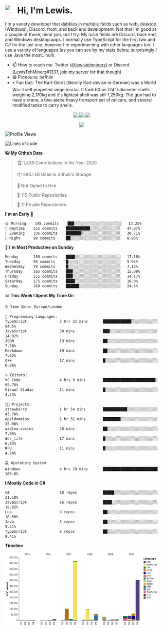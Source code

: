 <h1><img align="left" src="https://cdn.discordapp.com/emojis/552927506957729802.gif" width="40">Hi, I'm Lewis.</h1>

I'm a variety developer that dabbles in multiple fields such as web, desktop (Windows), Discord, front, and back end development. Not that I'm good at a couple of those, mind you, but I try. My main fields are Discord, back end, and Windows desktop apps. I normally use TypeScript for the first two and C# for the last one, however I'm experimenting with other languages too. I use a variety of languages (as you can see by my stats below, surprisingly I use Java the most.. huh).

- 📫 How to reach me: Twitter ([@lewistehminerz](https://twitter.com/lewistehminerz)) or Discord (LewisTehMinerz#1337, [join my server](https://discord.gg/XnUh7JB) for that though)
- 😄 Pronouns: he/him
- ⚡ Fun fact: The Karl-Gerät (literally Karl-device in German) was a World War II self propelled siege mortar. It took 60cm (24") diameter shells weighing 2,170kg and it's lightest shell was still 1,250kg. The gun had to have a crane, a two-piece heavy transport set of railcars, and several modified tanks to carry shells.

<p align="center">
  <a href="https://github.com/anuraghazra/github-readme-stats">
    <img align="center" src="https://github-readme-stats.vercel.app/api?username=LewisTehMinerz&count_private=true&show_icons=true&theme=gruvbox">
  </a>
  <a href="https://github.com/anuraghazra/github-readme-stats">
    <img align="center" src="https://github-readme-stats.vercel.app/api/top-langs?username=LewisTehMinerz&layout=compact&theme=gruvbox">
  </a>
  <a href="https://github.com/anuraghazra/github-readme-stats">
    <img align="center" src="https://github-readme-stats.vercel.app/api/wakatime?username=LewisTehMinerz&layout=compact&theme=gruvbox">
  </a>
</p>

<p align="center">
  <a href="https://github.com/ryo-ma/github-profile-trophy">
    <img align="center" src="https://github-profile-trophy.vercel.app/?username=ryo-ma&theme=gruvbox">
  </a>
</p>

<!--START_SECTION:waka-->
![Profile Views](http://img.shields.io/badge/Profile%20Views-9-blue)

![Lines of code](https://img.shields.io/badge/From%20Hello%20World%20I%27ve%20Written-7.4%20million%20lines%20of%20code-blue)

**🐱 My Github Data** 

> 🏆 1,438 Contributions in the Year 2020
 > 
> 📦 284.1 kB Used in Github's Storage 
 > 
> 🚫 Not Opted to Hire
 > 
> 📜 115 Public Repositories
 > 
> 🔑 11 Private Repositories 

**I'm an Early 🐤** 

```text
🌞 Morning    145 commits    ███░░░░░░░░░░░░░░░░░░░░░░   13.25% 
🌆 Daytime    515 commits    ███████████░░░░░░░░░░░░░░   47.07% 
🌃 Evening    336 commits    ███████░░░░░░░░░░░░░░░░░░   30.71% 
🌙 Night      98 commits     ██░░░░░░░░░░░░░░░░░░░░░░░   8.96%

```
📅 **I'm Most Productive on Sunday** 

```text
Monday       188 commits    ████░░░░░░░░░░░░░░░░░░░░░   17.18% 
Tuesday      65 commits     █░░░░░░░░░░░░░░░░░░░░░░░░   5.94% 
Wednesday    78 commits     █░░░░░░░░░░░░░░░░░░░░░░░░   7.13% 
Thursday     165 commits    ███░░░░░░░░░░░░░░░░░░░░░░   15.08% 
Friday       155 commits    ███░░░░░░░░░░░░░░░░░░░░░░   14.17% 
Saturday     175 commits    ████░░░░░░░░░░░░░░░░░░░░░   16.0% 
Sunday       268 commits    ██████░░░░░░░░░░░░░░░░░░░   24.5%

```


📊 **This Week I Spent My Time On** 

```text
⌚︎ Time Zone: Europe/London

💬 Programming Languages: 
TypeScript               2 hrs 22 mins       █████████████░░░░░░░░░░░░   54.5% 
JavaScript               38 mins             ███░░░░░░░░░░░░░░░░░░░░░░   14.82% 
JSON                     19 mins             ██░░░░░░░░░░░░░░░░░░░░░░░   7.58% 
Markdown                 19 mins             ██░░░░░░░░░░░░░░░░░░░░░░░   7.52% 
C++                      17 mins             █░░░░░░░░░░░░░░░░░░░░░░░░   6.86%

🔥 Editors: 
VS Code                  4 hrs 9 mins        ████████████████████████░   95.76% 
Visual Studio            11 mins             █░░░░░░░░░░░░░░░░░░░░░░░░   4.24%

🐱‍💻 Projects: 
strawberry               1 hr 54 mins        ███████████░░░░░░░░░░░░░░   43.78% 
opxldomains              1 hr 31 mins        ████████░░░░░░░░░░░░░░░░░   35.08% 
azalea-casino            20 mins             ██░░░░░░░░░░░░░░░░░░░░░░░   7.95% 
ddr_life                 17 mins             █░░░░░░░░░░░░░░░░░░░░░░░░   6.83% 
RFU                      11 mins             █░░░░░░░░░░░░░░░░░░░░░░░░   4.24%

💻 Operating System: 
Windows                  4 hrs 20 mins       █████████████████████████   100.0%

```

**I Mostly Code in C#** 

```text
C#                       18 repos            █████░░░░░░░░░░░░░░░░░░░░   21.18% 
JavaScript               16 repos            ████░░░░░░░░░░░░░░░░░░░░░   18.82% 
Lua                      9 repos             ██░░░░░░░░░░░░░░░░░░░░░░░   10.59% 
Java                     8 repos             ██░░░░░░░░░░░░░░░░░░░░░░░   9.41% 
TypeScript               8 repos             ██░░░░░░░░░░░░░░░░░░░░░░░   9.41%

```


**Timeline**

![Chart not found](https://github.com/LewisTehMinerz/LewisTehMinerz/blob/master/charts/bar_graph.png) 


<!--END_SECTION:waka-->

